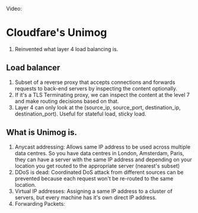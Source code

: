 Video:

# Cloudfare's Unimog

1. Reinvented what layer 4 load balancing is. 

## Load balancer
1. Subset of a reverse proxy that accepts connections and forwards requests to back-end servers by inspecting the content optionally.
2. If it's a TLS Terminating proxy, we can inspect the content at the level 7 and make routing decisions based on that.
3. Layer 4 can only look at the (source_ip, source_port, destination_ip, destination_port). Useful for stateful load, sticky load. 

## What is Unimog is.
1. Anycast addressing: Allows same IP address to be used across multiple data centres. So you have data centres in London, Amsterdam, Paris, they can have a server with the same IP address and depending on your location you get routed to the appropriate server (nearest's subset) 
2. DDoS is dead: Coordinated DoS attack from different sources can be prevented because each request won't be re-routed to the same location.
3. Virtual IP addresses: Assigning a same IP address to a cluster of servers, but every machine has it's own direct IP address.
4. Forwarding Packets: 